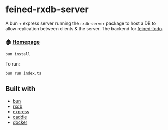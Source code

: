 # feined-rxdb-server

A bun + express server running the `rxdb-server` package to host a DB to allow replication between clients & the server. The backend for [feined-todo](https://github.com/snimmagadda1/feined-todo).

### 🏠 [Homepage](https://todo.s11a.com/)

```bash
bun install
```

To run:

```bash
bun run index.ts
```

## Built with
- [bun](https://github.com/oven-sh/bun)
- [rxdb](https://github.com/pubkey/rxdb)
- [express](https://github.com/expressjs/express)
- [caddie](https://github.com/caddyserver/caddy)
- [docker](https://www.docker.com)
